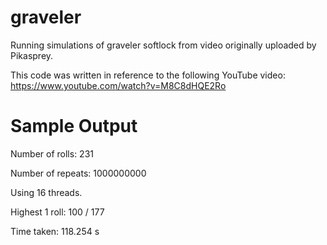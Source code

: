 # graveler
Running simulations of graveler softlock from video originally uploaded by Pikasprey.

This code was written in reference to the following YouTube video: https://www.youtube.com/watch?v=M8C8dHQE2Ro

# Sample Output
Number of rolls: 231

Number of repeats: 1000000000

Using 16 threads.


Highest 1 roll: 100 / 177

Time taken: 118.254 s
